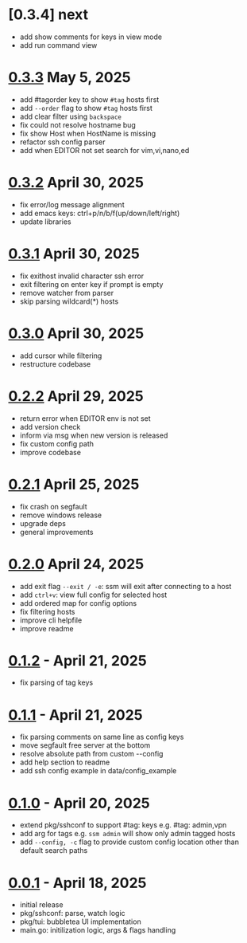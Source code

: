 # [0.3.4] next
- add show comments for keys in view mode
- add run command view

# [0.3.3] May 5, 2025
- add #tagorder key to show `#tag` hosts first
- add `--order` flag to show `#tag` hosts first
- add clear filter using `backspace`
- fix could not resolve hostname bug
- fix show Host when HostName is missing
- refactor ssh config parser
- add when EDITOR not set search for vim,vi,nano,ed

# [0.3.2] April 30, 2025
- fix error/log message alignment
- add emacs keys: ctrl+p/n/b/f(up/down/left/right)
- update libraries

# [0.3.1] April 30, 2025
- fix exithost invalid character ssh error
- exit filtering on enter key if prompt is empty
- remove watcher from parser
- skip parsing wildcard(*) hosts

# [0.3.0] April 30, 2025
- add cursor while filtering
- restructure codebase

# [0.2.2] April 29, 2025
- return error when EDITOR env is not set
- add version check
- inform via msg when new version is released
- fix custom config path
- improve codebase

# [0.2.1] April 25, 2025
- fix crash on segfault
- remove windows release
- upgrade deps
- general improvements

# [0.2.0] April 24, 2025
- add exit flag `--exit / -e`: ssm will exit after connecting to a host
- add `ctrl+v`: view full config for selected host
- add ordered map for config options
- fix filtering hosts
- improve cli helpfile
- improve readme

# [0.1.2] - April 21, 2025
- fix parsing of tag keys

# [0.1.1] - April 21, 2025
- fix parsing comments on same line as config keys
- move segfault free server at the bottom
- resolve absolute path from custom --config
- add help section to readme
- add ssh config example in data/config_example

# [0.1.0] - April 20, 2025
- extend pkg/sshconf to support #tag: keys e.g. #tag: admin,vpn
- add arg for tags e.g. `ssm admin` will show only admin tagged hosts
- add `--config, -c` flag to provide custom config location other than default search paths

# [0.0.1] - April 18, 2025
- initial release
- pkg/sshconf: parse, watch logic 
- pkg/tui: bubbletea UI implementation
- main.go: initilization logic, args & flags handling

[0.0.1]: https://github.com/lfaoro/ssm/releases/tag/0.0.1
[0.1.0]: https://github.com/lfaoro/ssm/compare/0.0.1...0.1.0
[0.1.1]: https://github.com/lfaoro/ssm/compare/0.1.0...0.1.1
[0.1.2]: https://github.com/lfaoro/ssm/compare/0.1.1...0.1.2
[0.2.0]: https://github.com/lfaoro/ssm/compare/0.1.2...0.2.0
[0.2.1]: https://github.com/lfaoro/ssm/compare/0.2.0...0.2.1
[0.2.2]: https://github.com/lfaoro/ssm/compare/0.2.1...0.2.2
[0.3.0]: https://github.com/lfaoro/ssm/compare/0.2.2...0.3.0
[0.3.1]: https://github.com/lfaoro/ssm/compare/0.3.0...0.3.1
[0.3.2]: https://github.com/lfaoro/ssm/compare/0.3.1...0.3.2
[0.3.3]: https://github.com/lfaoro/ssm/compare/0.3.2...0.3.3
